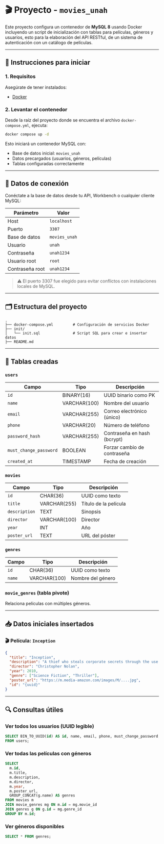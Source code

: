 # 🎬 Proyecto  - `movies_unah`

Este proyecto configura un contenedor de **MySQL 8** usando Docker incluyendo un script de inicialización con tablas para películas, géneros y usuarios, esto para la elaboración del API RESTful, de un sistema de autenticación con un catálogo de películas.

---

## 🚀 Instrucciones para iniciar

### 1. Requisitos

Asegúrate de tener instalados:

- [Docker](https://www.docker.com/)

### 2. Levantar el contenedor

Desde la raíz del proyecto donde se encuentra el archivo `docker-compose.yml`, ejecuta:

```bash
docker compose up -d 
```

Esto iniciará un contenedor MySQL con:

- Base de datos inicial: `movies_unah`
- Datos precargados (usuarios, géneros, películas)
- Tablas configuradas correctamente

---

## 🔐 Datos de conexión

Conéctate a la base de datos desde tu API, Workbench o cualquier cliente MySQL:

| Parámetro      | Valor         |
|----------------|---------------|
| Host           | `localhost`   |
| Puerto         | `3307`        |
| Base de datos  | `movies_unah` |
| Usuario        | `unah`        |
| Contraseña     | `unah1234`    |
| Usuario root   | `root`        |
| Contraseña root| `unah1234`    |

> ⚠️ El puerto 3307 fue elegido para evitar conflictos con instalaciones locales de MySQL.

---

## 🗂 Estructura del proyecto

```
.
├── docker-compose.yml         # Configuración de servicios Docker
├── init/
│   └── init.sql               # Script SQL para crear e insertar datos
├── README.md
```

---

## 🧱 Tablas creadas

### `users`
| Campo                | Tipo           | Descripción                           |
|----------------------|----------------|----------------------------------------|
| `id`                 | BINARY(16)     | UUID binario como PK                   |
| `name`               | VARCHAR(100)   | Nombre del usuario                     |
| `email`              | VARCHAR(255)   | Correo electrónico (único)             |
| `phone`              | VARCHAR(20)    | Número de teléfono                     |
| `password_hash`      | VARCHAR(255)   | Contraseña en hash (bcrypt)            |
| `must_change_password` | BOOLEAN      | Forzar cambio de contraseña            |
| `created_at`         | TIMESTAMP      | Fecha de creación                      |

### `movies`
| Campo        | Tipo         | Descripción                   |
|--------------|--------------|-------------------------------|
| `id`         | CHAR(36)     | UUID como texto               |
| `title`      | VARCHAR(255) | Título de la película         |
| `description`| TEXT         | Sinopsis                      |
| `director`   | VARCHAR(100) | Director                      |
| `year`       | INT          | Año                           |
| `poster_url` | TEXT         | URL del póster                |

### `genres`
| Campo | Tipo       | Descripción       |
|-------|------------|--------------------|
| `id`  | CHAR(36)   | UUID como texto    |
| `name`| VARCHAR(100)| Nombre del género |

### `movie_genres` (tabla pivote)
Relaciona películas con múltiples géneros.

---

## 📥 Datos iniciales insertados

### 🎬 Película: `Inception`

```json
{
  "title": "Inception",
  "description": "A thief who steals corporate secrets through the use of dream-sharing technology...",
  "director": "Christopher Nolan",
  "year": 2010,
  "genre": ["Science Fiction", "Thriller"],
  "poster_url": "https://m.media-amazon.com/images/M/....jpg",
  "id": "{uuid}"
}
```

---

## 🔍 Consultas útiles

### Ver todos los usuarios (UUID legible)

```sql
SELECT BIN_TO_UUID(id) AS id, name, email, phone, must_change_password, created_at
FROM users;
```

### Ver todas las películas con géneros

```sql
SELECT 
  m.id,
  m.title,
  m.description,
  m.director,
  m.year,
  m.poster_url,
  GROUP_CONCAT(g.name) AS genres
FROM movies m
JOIN movie_genres mg ON m.id = mg.movie_id
JOIN genres g ON g.id = mg.genre_id
GROUP BY m.id;
```

### Ver géneros disponibles

```sql
SELECT * FROM genres;
```